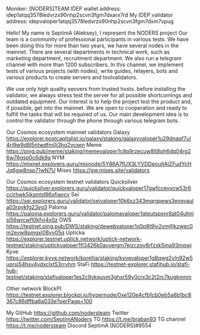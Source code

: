 Moniker: [NODERS]TEAM
IDEP wallet address: idep1atqq3578ledvrzx90nhp2scvn3fgm7dxarx7rd
My IDEP validator address: idepvaloper1atqq3578ledvrzx90nhp2scvn3fgm7dxm7vpug

Hello! 
My name is SeptimA (Aleksey), I represent the NODERS project Our team is a community of professional participants in various tests. 
We have been doing this for more than two years, we have several nodes in the mainnet.
There are several departments in technical work, such as marketing department, recruitment department.
We also run a telegram channel with more than 1200 subscribers.
In this channel, we implement tests of various projects (with nodes), write guides, relayers, bots and various products to create servers and toolvalidators.

We use only high quality seovers from trusted hosts. before installing the validator, we always stress test the server for all possible shortcomings and outdated equipment.
Our interest is to help the project test the product and, if possible, get into the mainnet.
We are open to cooperation and ready to fulfill the tasks that will be required of us.
Our main development idea is to control the validator through the phone through various telegram bots.

Our Cosmos ecosystem mainnet validators 
Galaxy https://explorer.postcapitalist.io/galaxy/staking/galaxyvaloper1u29dnaqf7ul4rj9w9d8l5ntwdfm0j3hg2ycxen
Meme https://ping.pub/meme/staking/memevaloper1c8p9rzecuw8lt8ph6dq04rg26w78gsp0c6dk9a
NYM https://mixnet.explorers.guru/mixnode/5Y86A7fUX3LYVDDeoujtAiZFudYcHJq6gw8nsp71wN7U
Mises https://gw.mises.site/validators

Our Cosmos ecosystem testnet validators
Quicksilver https://quicksilver.explorers.guru/validator/quickvaloper17gwfcceyvcw53r6cclrhwk5jksmtd96xfjwrcv
Sei https://sei.explorers.guru/validator/seivaloper10k6xz343mqrgpews3evqvaula03rpykfg23vg3
Paloma https://paloma.explorers.guru/validator/palomavaloper1qteutspxnr8at04uhnjsl56wrcwfl0kfvj4x0z
DWS https://testnet.ping.pub/DWS/staking/dewebvaloper1q5p8t9jy2vmjfjkzwec0m2evw8pmgxl08vy05q
Upticka https://explorer.testnet.uptick.network/uptick-network-testnet/staking/uptickvaloper1fl3426k0avvergm7ejzczqy6rfzxk5ma93mqwj
Kyve https://explorer.kyve.network/korellia/staking/kyvevaloper1g8qwg2vln92w5uprsj54hsv4ydxclxt53rrvhm
StaFi https://testnet-explorer.stafihub.io/stafi-hub-testnet/staking/stafivaloper1es2c9vkquvm3ghxr59y0crx3c2t2rc7kugkmnm

Other network
BlockPI https://testnet.explorer.blockpi.io/hypernode/0xe120e4cfb1cb0eb5a6b1bc8367c86dffba6a033e?perPage=100

My GitHub https://github.com/nodersteam
Twitter https://twitter.com/SeptimANoders
TG https://t.me/braban93
TG channel https://t.me/nodersteam
Discord SeptimA [NODERS]#9554
